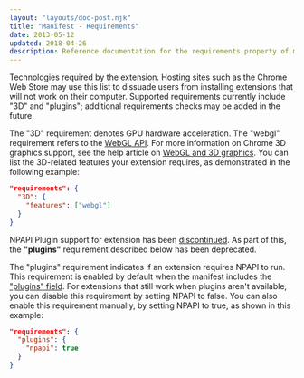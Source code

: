 ```yaml
---
layout: "layouts/doc-post.njk"
title: "Manifest - Requirements"
date: 2013-05-12
updated: 2018-04-26
description: Reference documentation for the requirements property of manifest.json.
---
```


Technologies required by the extension. Hosting sites such as the Chrome Web Store may use this list
to dissuade users from installing extensions that will not work on their computer. Supported
requirements currently include "3D" and "plugins"; additional requirements checks may be added in
the future.

The "3D" requirement denotes GPU hardware acceleration. The "webgl" requirement refers to the [WebGL
API][1]. For more information on Chrome 3D graphics support, see the help article on [WebGL and 3D
graphics][2]. You can list the 3D-related features your extension requires, as demonstrated in the
following example:

```json
"requirements": {
  "3D": {
    "features": ["webgl"]
  }
}
```

NPAPI Plugin support for extension has been [discontinued][3]. As part of this, the **"plugins"**
requirement described below has been deprecated.

The "plugins" requirement indicates if an extension requires NPAPI to run. This requirement is
enabled by default when the manifest includes the ["plugins" field][4]. For extensions that
still work when plugins aren't available, you can disable this requirement by setting NPAPI to
false. You can also enable this requirement manually, by setting NPAPI to true, as shown in this
example:

```json
"requirements": {
  "plugins": {
    "npapi": true
  }
}
```

[1]: https://www.khronos.org/webgl/
[2]: https://support.google.com/chrome/answer/1220892
[3]: https://blog.chromium.org/2013/09/saying-goodbye-to-our-old-friend-npapi.html
[4]: /docs/extensions/npapi
